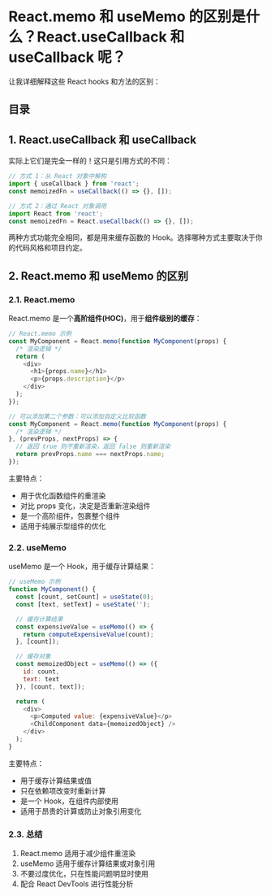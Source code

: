 
# React.memo 和 useMemo 的区别是什么？React.useCallback 和 useCallback 呢？


让我详细解释这些 React hooks 和方法的区别：


## 目录
<!-- toc -->
 ## 1. React.useCallback 和 useCallback 

实际上它们是完全一样的！这只是引用方式的不同：

```javascript
// 方式 1：从 React 对象中解构
import { useCallback } from 'react';
const memoizedFn = useCallback(() => {}, []);

// 方式 2：通过 React 对象调用
import React from 'react';
const memoizedFn = React.useCallback(() => {}, []);
```

两种方式功能完全相同，都是用来缓存函数的 Hook。选择哪种方式主要取决于你的代码风格和项目约定。

## 2. React.memo 和 useMemo 的区别

### 2.1. React.memo

React.memo 是一个**高阶组件(HOC)**，用于**组件级别的缓存**：

```javascript hl:12
// React.memo 示例
const MyComponent = React.memo(function MyComponent(props) {
  /* 渲染逻辑 */
  return (
    <div>
      <h1>{props.name}</h1>
      <p>{props.description}</p>
    </div>
  );
});

// 可以添加第二个参数：可以添加自定义比较函数
const MyComponent = React.memo(function MyComponent(props) {
  /* 渲染逻辑 */
}, (prevProps, nextProps) => {
  // 返回 true 则不重新渲染，返回 false 则重新渲染
  return prevProps.name === nextProps.name;
});
```

主要特点：

- 用于优化函数组件的重渲染
- 对比 props 变化，决定是否重新渲染组件
- 是一个高阶组件，包裹整个组件
- 适用于纯展示型组件的优化

### 2.2. useMemo

useMemo 是一个 Hook，用于缓存计算结果：

```javascript
// useMemo 示例
function MyComponent() {
  const [count, setCount] = useState(0);
  const [text, setText] = useState('');

  // 缓存计算结果
  const expensiveValue = useMemo(() => {
    return computeExpensiveValue(count);
  }, [count]);

  // 缓存对象
  const memoizedObject = useMemo(() => ({
    id: count,
    text: text
  }), [count, text]);

  return (
    <div>
      <p>Computed value: {expensiveValue}</p>
      <ChildComponent data={memoizedObject} />
    </div>
  );
}
```

主要特点：

- 用于缓存计算结果或值
- 只在依赖项改变时重新计算
- 是一个 Hook，在组件内部使用
- 适用于昂贵的计算或防止对象引用变化

### 2.3. 总结

1. React.memo 适用于减少组件重渲染
2. useMemo 适用于缓存计算结果或对象引用
3. 不要过度优化，只在性能问题明显时使用
4. 配合 React DevTools 进行性能分析